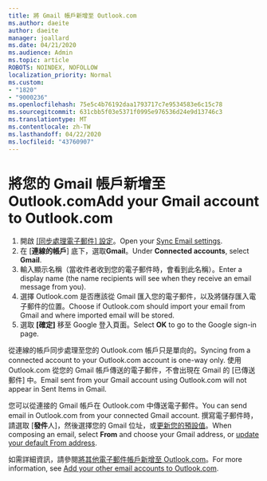 ```yaml
---
title: 將 Gmail 帳戶新增至 Outlook.com
ms.author: daeite
author: daeite
manager: joallard
ms.date: 04/21/2020
ms.audience: Admin
ms.topic: article
ROBOTS: NOINDEX, NOFOLLOW
localization_priority: Normal
ms.custom:
- "1820"
- "9000236"
ms.openlocfilehash: 75e5c4b76192daa1793717c7e9534583e6c15c78
ms.sourcegitcommit: 631cbb5f03e5371f0995e976536d24e9d13746c3
ms.translationtype: MT
ms.contentlocale: zh-TW
ms.lasthandoff: 04/22/2020
ms.locfileid: "43760907"
---
```

# <a name="add-your-gmail-account-to-outlookcom"></a><span data-ttu-id="d015f-102">將您的 Gmail 帳戶新增至 Outlook.com</span><span class="sxs-lookup"><span data-stu-id="d015f-102">Add your Gmail account to Outlook.com</span></span>

1. <span data-ttu-id="d015f-103">開啟 [[同步處理電子郵件] 設定](https://go.microsoft.com/fwlink/?linkid=875264)。</span><span class="sxs-lookup"><span data-stu-id="d015f-103">Open your [Sync Email settings](https://go.microsoft.com/fwlink/?linkid=875264).</span></span>
2. <span data-ttu-id="d015f-104">在 [**連線的帳戶**] 底下，選取**Gmail**。</span><span class="sxs-lookup"><span data-stu-id="d015f-104">Under **Connected accounts**, select **Gmail**.</span></span>
3. <span data-ttu-id="d015f-105">輸入顯示名稱（當收件者收到您的電子郵件時，會看到此名稱）。</span><span class="sxs-lookup"><span data-stu-id="d015f-105">Enter a display name (the name recipients will see when they receive an email message from you).</span></span>
4. <span data-ttu-id="d015f-106">選擇 Outlook.com 是否應該從 Gmail 匯入您的電子郵件，以及將儲存匯入電子郵件的位置。</span><span class="sxs-lookup"><span data-stu-id="d015f-106">Choose if Outlook.com should import your email from Gmail and where imported email will be stored.</span></span>
5. <span data-ttu-id="d015f-107">選取 **[確定]** 移至 Google 登入頁面。</span><span class="sxs-lookup"><span data-stu-id="d015f-107">Select **OK** to go to the Google sign-in page.</span></span>

<span data-ttu-id="d015f-108">從連線的帳戶同步處理至您的 Outlook.com 帳戶只是單向的。</span><span class="sxs-lookup"><span data-stu-id="d015f-108">Syncing from a connected account to your Outlook.com account is one-way only.</span></span> <span data-ttu-id="d015f-109">使用 Outlook.com 從您的 Gmail 帳戶傳送的電子郵件，不會出現在 Gmail 的 [已傳送郵件] 中。</span><span class="sxs-lookup"><span data-stu-id="d015f-109">Email sent from your Gmail account using Outlook.com will not appear in Sent Items in Gmail.</span></span>

<span data-ttu-id="d015f-110">您可以從連接的 Gmail 帳戶在 Outlook.com 中傳送電子郵件。</span><span class="sxs-lookup"><span data-stu-id="d015f-110">You can send email in Outlook.com from your connected Gmail account.</span></span> <span data-ttu-id="d015f-111">撰寫電子郵件時，請選取 [**發件**人]，然後選擇您的 Gmail 位址，或[更新您的預設值](https://go.microsoft.com/fwlink/?linkid=875264)。</span><span class="sxs-lookup"><span data-stu-id="d015f-111">When composing an email, select **From** and choose your Gmail address, or [update your default From address](https://go.microsoft.com/fwlink/?linkid=875264).</span></span>

<span data-ttu-id="d015f-112">如需詳細資訊，請參閱[將其他電子郵件帳戶新增至 Outlook.com](https://support.office.com/article/c5224df4-5885-4e79-91ba-523aa743f0ba?wt.mc_id=Office_Outlook_com_Alchemy)。</span><span class="sxs-lookup"><span data-stu-id="d015f-112">For more information, see [Add your other email accounts to Outlook.com](https://support.office.com/article/c5224df4-5885-4e79-91ba-523aa743f0ba?wt.mc_id=Office_Outlook_com_Alchemy).</span></span>